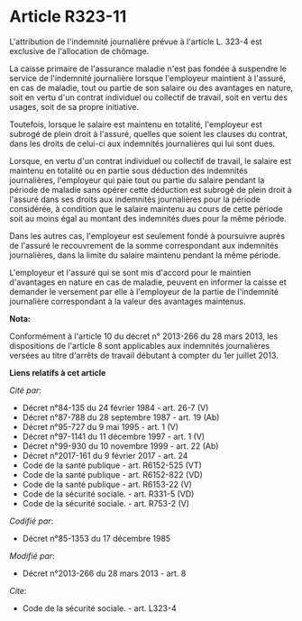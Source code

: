 # Article R323-11

L'attribution de l'indemnité journalière prévue à l'article L. 323-4 est exclusive de l'allocation de chômage. 

La caisse primaire de l'assurance maladie n'est pas fondée à suspendre le service de l'indemnité journalière lorsque
l'employeur maintient à l'assuré, en cas de maladie, tout ou partie de son salaire ou des avantages en nature, soit en vertu
d'un contrat individuel ou collectif de travail, soit en vertu des usages, soit de sa propre initiative. 

Toutefois, lorsque le salaire est maintenu en totalité, l'employeur est subrogé de plein droit à l'assuré, quelles que soient
les clauses du contrat, dans les droits de celui-ci aux indemnités journalières qui lui sont dues. 

Lorsque, en vertu d'un contrat individuel ou collectif de travail, le salaire est maintenu en totalité ou en partie sous
déduction des indemnités journalières, l'employeur qui paie tout ou partie du salaire pendant la période de maladie sans
opérer cette déduction est subrogé de plein droit à l'assuré dans ses droits aux indemnités journalières pour la période
considérée, à condition que le salaire maintenu au cours de cette période soit au moins égal au montant des indemnités dues
pour la même période. 

Dans les autres cas, l'employeur est seulement fondé à poursuivre auprès de l'assuré le recouvrement de la somme
correspondant aux indemnités journalières, dans la limite du salaire maintenu pendant la même période. 

L'employeur et l'assuré qui se sont mis d'accord pour le maintien d'avantages en nature en cas de maladie, peuvent en
informer la caisse et demander le versement par elle à l'employeur de la partie de l'indemnité journalière correspondant à la
valeur des avantages maintenus.

**Nota:**

Conformément à l'article 10 du décret n° 2013-266 du 28 mars 2013, les dispositions de l'article 8 sont applicables aux
indemnités journalières versées au titre d'arrêts de travail débutant à compter du 1er juillet 2013.

**Liens relatifs à cet article**

_Cité par_:

  - Décret n°84-135 du 24 février 1984 - art. 26-7 (V)
  - Décret n°87-788 du 28 septembre 1987 - art. 19 (Ab)
  - Décret n°95-727 du 9 mai 1995 - art. 1 (V)
  - Décret n°97-1141 du 11 décembre 1997 - art. 1 (V)
  - Décret n°99-930 du 10 novembre 1999 - art. 22 (Ab)
  - Décret n°2017-161 du 9 février 2017 - art. 24
  - Code de la santé publique - art. R6152-525 (VT)
  - Code de la santé publique - art. R6152-822 (VD)
  - Code de la santé publique - art. R6153-22 (V)
  - Code de la sécurité sociale. - art. R331-5 (VD)
  - Code de la sécurité sociale. - art. R753-2 (V)

_Codifié par_:

  - Décret n°85-1353 du 17 décembre 1985

_Modifié par_:

  - Décret n°2013-266 du 28 mars 2013 - art. 8

_Cite_:

  - Code de la sécurité sociale. - art. L323-4
